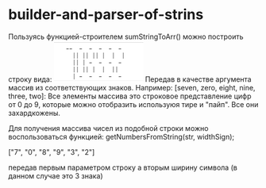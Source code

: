 # builder-and-parser-of-strins

Пользуясь функцией-строителем sumStringToArr() можно построить строку вида:
   ![alt text](43224583e9.jpg)
   Передав в качестве аргумента массив из соответствующих знаков.
   Например:
   [seven, zero, eight, nine, three, two]:
  Все элементы массива это строковое представление цифр от 0 до 9, 
которые можно отобразить используюя тире и "пайп". Все они захардкожены.

Для получения массива чисел из подобной строки можно воспользоваться  функцией:
getNumbersFromString(str, widthSign);

["7", "0", "8", "9", "3", "2"]

передав первым параметром строку а вторым ширину символа (в данном случае это 3 знака)
